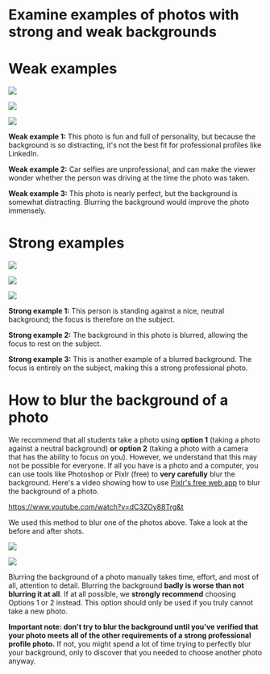 # Examine examples of photos with strong and weak backgrounds

# **Weak examples**

![](https://cdn.filestackcontent.com/f4xEAnS9ScSXDTBO7Wiq)

![](https://cdn.filestackcontent.com/paBQX2J7SkegwmAGmrJi)

![](https://cdn.filestackcontent.com/9WivfrUhR56w5Enhbgls)

**Weak example 1:** This photo is fun and full of personality, but because the background is so distracting, it's not the best fit for professional profiles like LinkedIn.

**Weak example 2:** Car selfies are unprofessional, and can make the viewer wonder whether the person was driving at the time the photo was taken.

**Weak example 3:** This photo is nearly perfect, but the background is somewhat distracting. Blurring the background would improve the photo immensely.

# Strong examples

![](https://cdn.filestackcontent.com/OTqigYOsQyajCvlHtaBe)

![](https://cdn.filestackcontent.com/ZiWGkMhxQAyF6Wq0Tj1r)

![](https://cdn.filestackcontent.com/yRcpWAdAQVmOuBbQxmQA)

**Strong example 1:** This person is standing against a nice, neutral background; the focus is therefore on the subject.

**Strong example 2:** The background in this photo is blurred, allowing the focus to rest on the subject.

**Strong example 3:** This is another example of a blurred background. The focus is entirely on the subject, making this a strong professional photo.

# How to blur the background of a photo

We recommend that all students take a photo using **option 1** (taking a photo against a neutral background) **or** **option 2** (taking a photo with a camera that has the ability to focus on you). However, we understand that this may not be possible for everyone. If all you have is a photo and a computer, you can use tools like Photoshop or Pixlr (free) to **very carefully** blur the background. Here's a video showing how to use [Pixlr's free web app](https://pixlr.com/e/#editor) to blur the background of a photo.

https://www.youtube.com/watch?v=dC3ZOy88Trg&t

We used this method to blur one of the photos above. Take a look at the before and after shots.

![](https://cdn.filestackcontent.com/9WivfrUhR56w5Enhbgls)

![](https://cdn.filestackcontent.com/NtlBe8fvTFOXhf923rfO)

Blurring the background of a photo manually takes time, effort, and most of all, attention to detail. Blurring the background **badly is worse than not blurring it at all**. If at all possible, we **strongly recommend** choosing Options 1 or 2 instead. This option should only be used if you truly cannot take a new photo.

**Important note: don't try to blur the background until you've verified that your photo meets all of the other requirements of a strong professional profile photo.** If not, you might spend a lot of time trying to perfectly blur your background, only to discover that you needed to choose another photo anyway.



